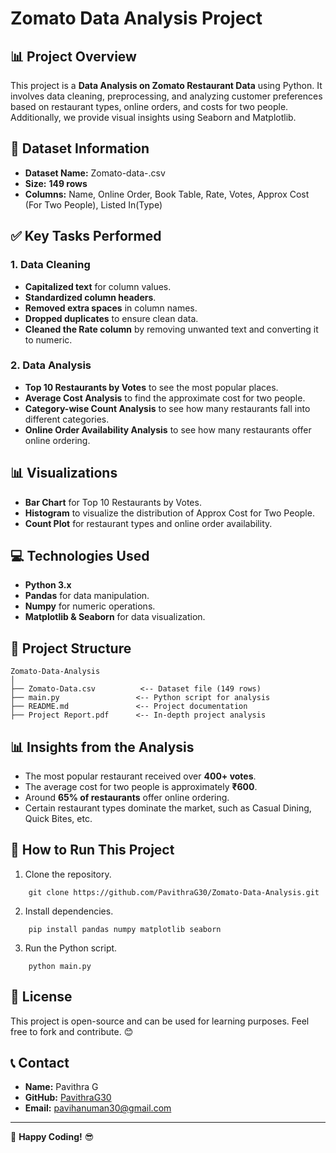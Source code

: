# Zomato Data Analysis Project

## 📊 Project Overview
This project is a **Data Analysis on Zomato Restaurant Data** using Python. It involves data cleaning, preprocessing, and analyzing customer preferences based on restaurant types, online orders, and costs for two people. Additionally, we provide visual insights using Seaborn and Matplotlib.

## 💾 Dataset Information
- **Dataset Name:** Zomato-data-.csv
- **Size:** **149 rows**
- **Columns:** Name, Online Order, Book Table, Rate, Votes, Approx Cost (For Two People), Listed In(Type)

## ✅ Key Tasks Performed
### 1. Data Cleaning
- **Capitalized text** for column values.
- **Standardized column headers**.
- **Removed extra spaces** in column names.
- **Dropped duplicates** to ensure clean data.
- **Cleaned the Rate column** by removing unwanted text and converting it to numeric.

### 2. Data Analysis
- **Top 10 Restaurants by Votes** to see the most popular places.
- **Average Cost Analysis** to find the approximate cost for two people.
- **Category-wise Count Analysis** to see how many restaurants fall into different categories.
- **Online Order Availability Analysis** to see how many restaurants offer online ordering.

## 📊 Visualizations
- **Bar Chart** for Top 10 Restaurants by Votes.
- **Histogram** to visualize the distribution of Approx Cost for Two People.
- **Count Plot** for restaurant types and online order availability.

## 💻 Technologies Used
- **Python 3.x**
- **Pandas** for data manipulation.
- **Numpy** for numeric operations.
- **Matplotlib & Seaborn** for data visualization.

## 📂 Project Structure
```
Zomato-Data-Analysis
│
├── Zomato-Data.csv          <-- Dataset file (149 rows)
├── main.py                 <-- Python script for analysis
├── README.md               <-- Project documentation
├── Project Report.pdf      <-- In-depth project analysis
```

## 📊 Insights from the Analysis
- The most popular restaurant received over **400+ votes**.
- The average cost for two people is approximately **₹600**.
- Around **65% of restaurants** offer online ordering.
- Certain restaurant types dominate the market, such as Casual Dining, Quick Bites, etc.

## 🚀 How to Run This Project
1. Clone the repository.
```shell
    git clone https://github.com/PavithraG30/Zomato-Data-Analysis.git
```
2. Install dependencies.
```shell
    pip install pandas numpy matplotlib seaborn
```
3. Run the Python script.
```shell
    python main.py
```

## 📃 License
This project is open-source and can be used for learning purposes. Feel free to fork and contribute. 😊

## 📞 Contact
- **Name:** Pavithra G
- **GitHub:** [PavithraG30](https://github.com/PavithraG30)
- **Email:** pavihanuman30@gmail.com

---
🚀 **Happy Coding!** 😎


